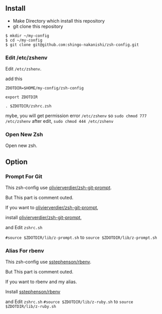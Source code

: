 ## Install

* Make Directory which install this repository
* git clone this repository

```
$ mkdir ~/my-config
$ cd ~/my-config
$ git clone git@github.com:shingo-nakanishi/zsh-config.git
```

### Edit /etc/zshenv
Edit `/etc/zshenv`.  

add this
```
ZDOTDIR=$HOME/my-config/zsh-config

export ZDOTDIR

. $ZDOTDIR/zshrc.zsh
```

mybe, you will get permission error `/etc/zshenv`
so `sudo chmod 777 /etc/zshenv`
after edit, `sudo chmod 444 /etc/zshenv`

### Open New Zsh
Open new zsh.  


## Option
### Prompt For Git
This zsh-config use [olivierverdier/zsh-git-prompt](https://github.com/olivierverdier/zsh-git-prompt).  

But This part is comment outed.  

If you want to [olivierverdier/zsh-git-prompt](https://github.com/olivierverdier/zsh-git-prompt),  

install [olivierverdier/zsh-git-prompt](https://github.com/olivierverdier/zsh-git-prompt),  

and Edit `zshrc.sh`

`#source $ZDOTDIR/lib/z-prompt.sh` to `source $ZDOTDIR/lib/z-prompt.sh`

### Alias For rbenv
This zsh-config use [sstephenson/rbenv](https://github.com/sstephenson/rbenv).  

But This part is comment outed.  

If you want to rbenv and my alias.  

Install [sstephenson/rbenv](https://github.com/sstephenson/rbenv)  

and Edit `zshrc.sh`
`#source $ZDOTDIR/lib/z-ruby.sh` to `source $ZDOTDIR/lib/z-ruby.sh`
